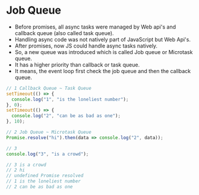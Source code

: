 # Job Queue

- Before promises, all async tasks were managed by Web api's and callback queue (also called task queue).
- Handling async code was not natively part of JavaScript but Web Api's.
- After promises, now JS could handle async tasks natively.
- So, a new queue was introduced which is called Job queue or Microtask queue.
- It has a higher priority than callback or task queue.
- It means, the event loop first check the job queue and then the callback queue.

``` javascript
// 1 Callback Queue ~ Task Queue
setTimeout(() => {
  console.log("1", "is the loneliest number");
}, 0);
setTimeout(() => {
  console.log("2", "can be as bad as one");
}, 10);

// 2 Job Queue ~ Microtask Queue
Promise.resolve("hi").then(data => console.log("2", data));

// 3
console.log("3", "is a crowd");

// 3 is a crowd
// 2 hi
// undefined Promise resolved
// 1 is the loneliest number
// 2 can be as bad as one
```
